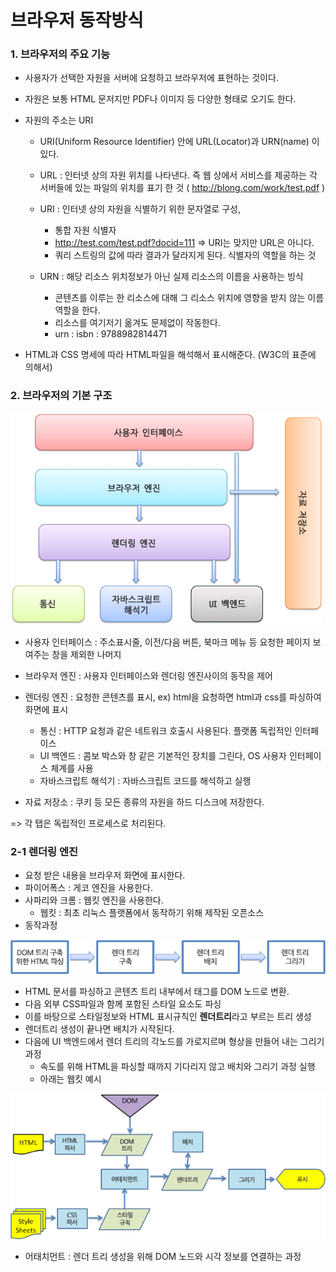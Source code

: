 # 브라우저 동작방식

### 1. 브라우저의 주요 기능

- 사용자가 선택한 자원을 서버에 요청하고 브라우저에 표현하는 것이다.

- 자원은 보통 HTML 문저지만 PDF나 이미지 등 다양한 형태로 오기도 한다.

- 자원의 주소는 URI

  - URI(Uniform Resource Identifier) 안에 URL(Locator)과 URN(name) 이 있다.
  - URL : 인터넷 상의 자원 위치를 나타낸다. 즉 웹 상에서 서비스를 제공하는 각 서버들에 있는 파일의 위치를 표기 한 것 ( http://blong.com/work/test.pdf  )
  - URI : 인터넷 상의 자원을 식별하기 위한 문자열로 구성,
    - 통합 자원 식별자
    - http://test.com/test.pdf?docid=111  => URI는 맞지만 URL은 아니다.
    - 쿼리 스트링의 값에 따라 결과가 달라지게 된다. 식별자의 역할을 하는 것

  - URN : 해당 리소스 위치정보가 아닌 실제 리소스의 이름을 사용하는 빙식
    - 콘텐츠를 이루는 한 리소스에 대해 그 리소스 위치에 영향을 받지 않는 이름 역할을 한다.
    - 리소스를 여기저기 옮겨도 문제없이 작동한다.
    - urn : isbn : 9788982814471

- HTML과 CSS 명세에 따라 HTML파일을 해석해서 표시해준다. (W3C의 표준에 의해서)



### 2. 브라우저의 기본 구조

![](../img/1.png)

- 사용자 인터페이스 : 주소표시줄, 이전/다음 버튼, 북마크 메뉴 등 요청한 페이지 보여주는 창을 제외한 나머지
- 브라우저 엔진 : 사용자 인터페이스와 렌더링 엔진사이의 동작을 제어

- 렌더링 엔진 : 요청한 콘텐츠를 표시, ex) html을 요청하면 html과 css를 파싱하여 화면에 표시
  - 통신 : HTTP 요청과 같은 네트워크 호출시 사용된다. 플랫폼 독립적인 인터페이스
  - UI 백엔드 : 콤보 박스와 창 같은 기본적인 장치를 그린다, OS 사용자 인터페이스 체계를 사용
  - 자바스크립트 해석기 : 자바스크립트 코드를 해석하고 실행
- 자료 저장소 : 쿠키 등 모든 종류의 자원을 하드 디스크에 저장한다.

=> 각 탭은 독립적인 프로세스로 처리된다.



### 2-1 렌더링 엔진

- 요청 받은 내용을 브라우저 화면에 표시한다.
- 파이어폭스 : 게코 엔진을 사용한다.
- 사파리와 크롬 : 웹킷 엔진을 사용한다.
  - 웹킷 : 최초 리눅스 플랫폼에서 동작하기 위해 제작된 오픈소스
- 동작과정

![](../img/2.png)

- HTML 문서를 파싱하고 콘텐츠 트리 내부에서 태그를 DOM 노드로 변환.
- 다음 외부 CSS파일과 함께 포함된 스타일 요소도 파싱
- 이를 바탕으로 스타일정보와 HTML 표시규칙인 **렌더트리**라고 부르는 트리 생성
- 렌더트리 생성이 끝나면 배치가 시작된다.
- 다음에 UI 백엔드에서 렌더 트리의 각노드를 가로지르며 형상을 만들어 내는 그리기 과정
  - 속도를 위해 HTML을 파싱할 때까지 기다리지 않고 배치와 그리기 과정 실행
  - 아래는 웹킷 예시

![](../img/3.png)

- 어태치먼트 : 렌더 트리 생성을 위해 DOM 노드와 시각 정보를 연결하는 과정